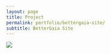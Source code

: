 ```yaml
---
layout: page
title: Project
permalink: portfolio/bettergaia-site/
subtitle: BetterGaia Site
---
```


<picture>
  <source srcset="{{ site.baseurl }}/assets/img/portfolio/bettergaia-site-capture@2x.jpg 2x">
  <img src="{{ site.baseurl }}/assets/img/portfolio/bettergaia-site-capture.jpg">
</picture>
